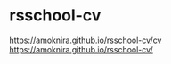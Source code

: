 # rsschool-cv  
https://amoknira.github.io/rsschool-cv/cv  
https://amoknira.github.io/rsschool-cv/  
